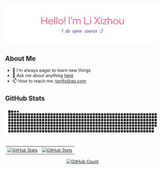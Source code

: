 ![github-header-image](./assets/github-header-image.webp)

## About Me
- 🚀 I'm always eager to learn new things
- 💬 Ask me about anything [here](https://github.com/xizhouli/xizhouli/discussions)
- 📫 How to reach me: tenifs@qq.com

## GitHub Stats

![snake.svg](https://raw.githubusercontent.com/xizhouli/xizhouli/snake/snake.svg)

<table>
  <tr>
    <td>
      <a href="https://github.com/xizhouli">
          <img align="center" src="https://github-readme-stats-liuyuhe.vercel.app/api?username=xizhouli&hide_border=true&show_icons=true" alt="GitHub Stats" />
      </a>
    </td>
    <td>
      <a href="https://github.com/xizhouli">
          <img align="center" src="https://github-readme-stats-liuyuhe.vercel.app/api/top-langs/?username=xizhouli&layout=compact&hide_border=true" alt="GitHub Stats" />
      </a>
    </td>
  </tr>
</table>


<p align="center">
  <a href="https://github.com/xizhouli">
    <img align="center" src="https://share-squirrel-12.deno.dev/get/@xizhouli.README.md?theme=rule34" alt="GitHub Count" />
</a>
</p>

<!--
**xizhouli/xizhouli** is a ✨ _special_ ✨ repository because its `README.md` (this file) appears on your GitHub profile.

Here are some ideas to get you started:

- 🔭 I’m currently working on ...
- 🌱 I’m currently learning ...
- 👯 I’m looking to collaborate on ...
- 🤔 I’m looking for help with ...
- 💬 Ask me about ...
- 📫 How to reach me: ...
- 😄 Pronouns: ...
- ⚡ Fun fact: ...
-->
